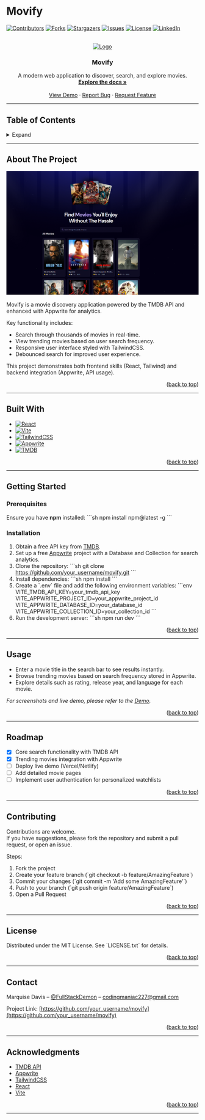# Movify

<!-- PROJECT SHIELDS -->
[![Contributors][contributors-shield]][contributors-url]
[![Forks][forks-shield]][forks-url]
[![Stargazers][stars-shield]][stars-url]
[![Issues][issues-shield]][issues-url]
[![License][license-shield]][license-url]
[![LinkedIn][linkedin-shield]][linkedin-url]

<!-- PROJECT LOGO -->
<br />
<div align="center">
  <a href="https://github.com/your_username/movify">
    <img src="images/logo.png" alt="Logo" width="80" height="80">
  </a>

  <h3 align="center">Movify</h3>

  <p align="center">
    A modern web application to discover, search, and explore movies.
    <br />
    <a href="https://github.com/your_username/movify"><strong>Explore the docs »</strong></a>
    <br />
    <br />
    <a href="https://github.com/your_username/movify">View Demo</a>
    ·
    <a href="https://github.com/your_username/movify/issues">Report Bug</a>
    ·
    <a href="https://github.com/your_username/movify/issues">Request Feature</a>
  </p>
</div>

---

## Table of Contents
<details>
  <summary>Expand</summary>
  <ol>
    <li><a href="#about-the-project">About The Project</a></li>
    <li><a href="#built-with">Built With</a></li>
    <li><a href="#getting-started">Getting Started</a></li>
    <li><a href="#usage">Usage</a></li>
    <li><a href="#roadmap">Roadmap</a></li>
    <li><a href="#contributing">Contributing</a></li>
    <li><a href="#license">License</a></li>
    <li><a href="#contact">Contact</a></li>
    <li><a href="#acknowledgments">Acknowledgments</a></li>
  </ol>
</details>

---

## About The Project

[![Movify Screenshot][product-screenshot]](src/assets/movify-screenshot.png)

Movify is a movie discovery application powered by the TMDB API and enhanced with Appwrite for analytics.  

Key functionality includes:
- Search through thousands of movies in real-time.  
- View trending movies based on user search frequency.  
- Responsive user interface styled with TailwindCSS.  
- Debounced search for improved user experience.  

This project demonstrates both frontend skills (React, Tailwind) and backend integration (Appwrite, API usage).

<p align="right">(<a href="#readme-top">back to top</a>)</p>

---

## Built With

* [![React][React.js]][React-url]
* [![Vite][Vite.js]][Vite-url]
* [![TailwindCSS][Tailwindcss.com]][Tailwindcss-url]
* [![Appwrite][Appwrite.com]][Appwrite-url]
* [![TMDB][TMDB.com]][TMDB-url]

<p align="right">(<a href="#readme-top">back to top</a>)</p>

---

## Getting Started

### Prerequisites
Ensure you have **npm** installed:
\`\`\`sh
npm install npm@latest -g
\`\`\`

### Installation

1. Obtain a free API key from [TMDB](https://www.themoviedb.org/).  
2. Set up a free [Appwrite](https://appwrite.io/) project with a Database and Collection for search analytics.  
3. Clone the repository:
   \`\`\`sh
   git clone https://github.com/your_username/movify.git
   \`\`\`
4. Install dependencies:
   \`\`\`sh
   npm install
   \`\`\`
5. Create a \`.env\` file and add the following environment variables:
   \`\`\`env
   VITE_TMDB_API_KEY=your_tmdb_api_key
   VITE_APPWRITE_PROJECT_ID=your_appwrite_project_id
   VITE_APPWRITE_DATABASE_ID=your_database_id
   VITE_APPWRITE_COLLECTION_ID=your_collection_id
   \`\`\`
6. Run the development server:
   \`\`\`sh
   npm run dev
   \`\`\`

<p align="right">(<a href="#readme-top">back to top</a>)</p>

---

## Usage

- Enter a movie title in the search bar to see results instantly.  
- Browse trending movies based on search frequency stored in Appwrite.  
- Explore details such as rating, release year, and language for each movie.  

_For screenshots and live demo, please refer to the [Demo](movify-app-demo.netlify.app)._

<p align="right">(<a href="#readme-top">back to top</a>)</p>

---

## Roadmap

- [x] Core search functionality with TMDB API  
- [x] Trending movies integration with Appwrite  
- [ ] Deploy live demo (Vercel/Netlify)  
- [ ] Add detailed movie pages  
- [ ] Implement user authentication for personalized watchlists  

<p align="right">(<a href="#readme-top">back to top</a>)</p>

---

## Contributing

Contributions are welcome.  
If you have suggestions, please fork the repository and submit a pull request, or open an issue.  

Steps:
1. Fork the project  
2. Create your feature branch (\`git checkout -b feature/AmazingFeature\`)  
3. Commit your changes (\`git commit -m 'Add some AmazingFeature'\`)  
4. Push to your branch (\`git push origin feature/AmazingFeature\`)  
5. Open a Pull Request  

<p align="right">(<a href="#readme-top">back to top</a>)</p>

---

## License

Distributed under the MIT License. See \`LICENSE.txt\` for details.  

<p align="right">(<a href="#readme-top">back to top</a>)</p>

---

## Contact

Marquise Davis – [@FullStackDemon](https://instagram.com/FullStackDemon) – codingmaniac227@gmail.com  

Project Link: [https://github.com/your_username/movify](https://github.com/your_username/movify)

<p align="right">(<a href="#readme-top">back to top</a>)</p>

---

## Acknowledgments

* [TMDB API](https://www.themoviedb.org/)  
* [Appwrite](https://appwrite.io/)  
* [TailwindCSS](https://tailwindcss.com/)  
* [React](https://react.dev/)  
* [Vite](https://vitejs.dev/)  

<p align="right">(<a href="#readme-top">back to top</a>)</p>

---

<!-- MARKDOWN LINKS & IMAGES -->
[contributors-shield]: https://img.shields.io/github/contributors/your_username/movify.svg?style=for-the-badge
[contributors-url]: https://github.com/your_username/movify/graphs/contributors
[forks-shield]: https://img.shields.io/github/forks/your_username/movify.svg?style=for-the-badge
[forks-url]: https://github.com/your_username/movify/network/members
[stars-shield]: https://img.shields.io/github/stars/your_username/movify.svg?style=for-the-badge
[stars-url]: https://github.com/your_username/movify/stargazers
[issues-shield]: https://img.shields.io/github/issues/your_username/movify.svg?style=for-the-badge
[issues-url]: https://github.com/your_username/movify/issues
[license-shield]: https://img.shields.io/github/license/your_username/movify.svg?style=for-the-badge
[license-url]: https://github.com/your_username/movify/blob/main/LICENSE.txt
[linkedin-shield]: https://img.shields.io/badge/-LinkedIn-black.svg?style=for-the-badge&logo=linkedin&colorB=555
[linkedin-url]: https://www.linkedin.com/in/marquise-davis/
[product-screenshot]: src/assets/movify-screenshot.png
[React.js]: https://img.shields.io/badge/React-20232A?style=for-the-badge&logo=react&logoColor=61DAFB
[React-url]: https://reactjs.org/
[Vite.js]: https://img.shields.io/badge/Vite-646CFF?style=for-the-badge&logo=vite&logoColor=FFD62E
[Vite-url]: https://vitejs.dev/
[Tailwindcss.com]: https://img.shields.io/badge/TailwindCSS-38B2AC?style=for-the-badge&logo=tailwind-css&logoColor=white
[Tailwindcss-url]: https://tailwindcss.com/
[Appwrite.com]: https://img.shields.io/badge/Appwrite-F02E65?style=for-the-badge&logo=appwrite&logoColor=white
[Appwrite-url]: https://appwrite.io/
[TMDB.com]: https://img.shields.io/badge/TMDB-032541?style=for-the-badge&logo=themoviedatabase&logoColor=white
[TMDB-url]: https://www.themoviedb.org/
